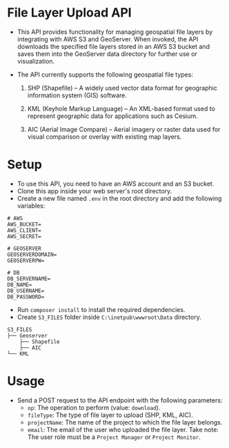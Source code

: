 # File Layer Upload API

- This API provides functionality for managing geospatial file layers by integrating with AWS S3 and GeoServer.
When invoked, the API downloads the specified file layers stored in an AWS S3 bucket and saves them into the GeoServer data directory for further use or visualization.

- The API currently supports the following geospatial file types:

    1. SHP (Shapefile) – A widely used vector data format for geographic information system (GIS) software.

    2. KML (Keyhole Markup Language) – An XML-based format used to represent geographic data for applications such as Cesium.

    3. AIC (Aerial Image Compare) – Aerial imagery or raster data used for visual comparison or overlay with existing map layers.

# Setup
- To use this API, you need to have an AWS account and an S3 bucket.
- Clone this app inside your web server's root directory.
- Create a new file named `.env` in the root directory and add the following variables:
```
# AWS
AWS_BUCKET=
AWS_CLIENT=
AWS_SECRET=

# GEOSERVER
GEOSERVERDOMAIN=
GEOSERVERPW=

# DB
DB_SERVERNAME=
DB_NAME=
DB_USERNAME=
DB_PASSWORD=
```
- Run ```composer install``` to install the required dependencies.
- Create `S3_FILES` folder inside `C:\inetpub\wwwroot\Data` directory.
```
S3_FILES
├── Geoserver
    ├── Shapefile
    ├── AIC
└── KML
```

# Usage

- Send a POST request to the API endpoint with the following parameters:
  - `op`: The operation to perform (value: `download`).
  - `fileType`: The type of file layer to upload (SHP, KML, AIC).
  - `projectName`: The name of the project to which the file layer belongs.
  - `email`: The email of the user who uploaded the file layer. Take note: The user role must be a `Project Manager` or `Project Monitor`.